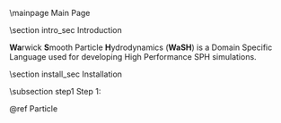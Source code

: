 \mainpage Main Page

\section intro_sec Introduction

**Wa**rwick **S**mooth Particle **H**ydrodynamics (**WaSH**) is a Domain Specific Language used for developing High Performance SPH simulations.

\section install_sec Installation

\subsection step1 Step 1: 

@ref Particle


